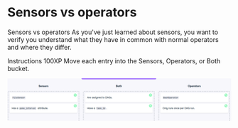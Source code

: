 # Sensors vs operators

Sensors vs operators
As you've just learned about sensors, you want to verify you understand what they have in common with normal operators and where they differ.

Instructions
100XP
Move each entry into the Sensors, Operators, or Both bucket.

![alt text](image.png)